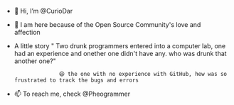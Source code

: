 - 👋 Hi, I’m @CurioDar
- 💞️ I am here because of the Open Source Community's love and affection 
- A little story "
                     Two drunk programmers entered into a computer lab, one had an experience and onether one didn't have any. who was drunk that another one?"
                     
                    😆 the one with no experience with GitHub, hew was so frustrated to track the bugs and errors
                     
                     
- 📫 To reach me, check @Pheogrammer
